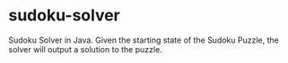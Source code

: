 # sudoku-solver
Sudoku Solver in Java.
Given the starting state of the Sudoku Puzzle, the solver will output a solution to the puzzle.
